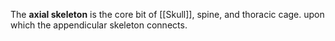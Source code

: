 The **axial skeleton** is the core bit of [[Skull]], spine, and thoracic cage. upon which the appendicular skeleton connects.